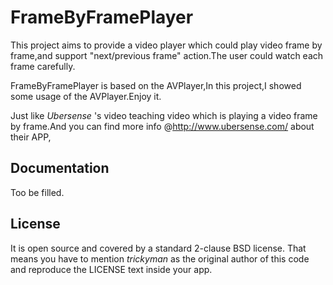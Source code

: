 FrameByFramePlayer
==================
This project aims to provide a video player which could play video frame by frame,and support "next/previous frame" action.The user could watch each frame carefully.

FrameByFramePlayer is based on the AVPlayer,In this project,I showed some usage of the AVPlayer.Enjoy it.

Just like *Ubersense* 's video teaching video which is playing a video frame by frame.And you can find more info @http://www.ubersense.com/ about their APP,


Documentation
-------------
Too be filled.


License
-------

It is open source and covered by a standard 2-clause BSD license. That means you have to mention *trickyman* as the original author of this code and reproduce the LICENSE text inside your app.

